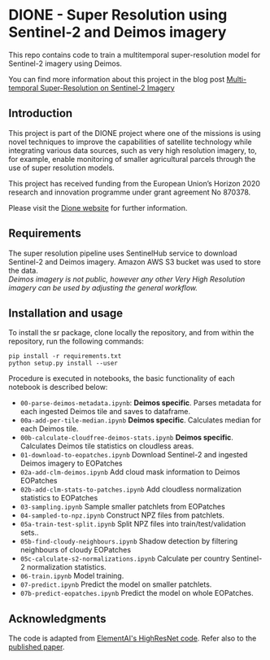 # DIONE - Super Resolution using Sentinel-2 and Deimos imagery  
This repo contains code to train a multitemporal super-resolution model for Sentinel-2 imagery using Deimos.

You can find more information about this project in the blog post [Multi-temporal Super-Resolution on Sentinel-2 Imagery](https://medium.com/sentinel-hub/multi-temporal-super-resolution-on-sentinel-2-imagery-6089c2b39ebc)

## Introduction
This project is part of the DIONE project  where one of the missions is using novel techniques to  improve the capabilities of satellite technology while integrating various data sources, such as very high resolution imagery, to, for example, enable monitoring of smaller agricultural parcels through the use of super resolution models.

This project has received funding from the European Union’s Horizon 2020 research and innovation programme under grant agreement No 870378.

Please visit the [Dione website](https://dione-project.eu/) for further information.
## Requirements
The super resolution pipeline uses SentinelHub service to download Sentinel-2 and Deimos imagery. Amazon AWS S3 bucket was used to store the data.   
_Deimos imagery is not public, however any other Very High Resolution imagery can be used by adjusting the general workflow._

## Installation and usage

To install the sr package, clone locally the repository, and from within the repository, run the following commands:
```
pip install -r requirements.txt
python setup.py install --user
```
Procedure is executed in notebooks, the basic functionality of each notebook is described below: 
* `00-parse-deimos-metadata.ipynb`: **Deimos specific**. Parses metadata for each ingested Deimos tile and saves to dataframe. 
* `00a-add-per-tile-median.ipynb` **Deimos specific**. Calculates median for each Deimos tile. 
* `00b-calculate-cloudfree-deimos-stats.ipynb` **Deimos specific**. Calculates Deimos tile statistics on cloudless areas. 
* `01-download-to-eopatches.ipynb` Download Sentinel-2 and ingested Deimos imagery to EOPatches
* `02a-add-clm-deimos.ipynb` Add cloud mask information to Deimos EOPatches
* `02b-add-clm-stats-to-patches.ipynb` Add cloudless normalization statistics to EOPatches 
* `03-sampling.ipynb` Sample smaller patchlets from EOPatches 
* `04-sampled-to-npz.ipynb` Construct NPZ files from patchlets. 
* `05a-train-test-split.ipynb` Split NPZ files into train/test/validation sets.. 
* `05b-find-cloudy-neighbours.ipynb` Shadow detection by filtering neighbours of cloudy EOPatches
* `05c-calculate-s2-normalizations.ipynb`  Calculate per country Sentinel-2 normalization statistics. 
* `06-train.ipynb` Model training. 
* `07-predict.ipynb`  Predict the model on smaller patchlets. 
* `07b-predict-eopatches.ipynb` Predict the model on whole EOPatches. 

## Acknowledgments
The code is adapted from [ElementAI's HighResNet code](https://github.com/ElementAI/HighRes-net). Refer also to the [published paper](https://arxiv.org/abs/2002.06460).
